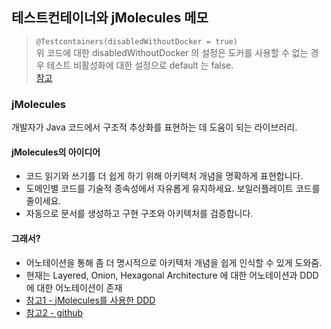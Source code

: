 ## 테스트컨테이너와 jMolecules 메모
> `@Testcontainers(disabledWithoutDocker = true)`  
> 위 코드에 대한 disabledWithoutDocker 의 설정은 도커를 사용할 수 없는 경우 테스트 비활성화에 대한 설정으로 default 는 false.  
> [참고](https://javadoc.io/doc/org.testcontainers/junit-jupiter/latest/org/testcontainers/junit/jupiter/Testcontainers.html)


### jMolecules
개발자가 Java 코드에서 구조적 추상화를 표현하는 데 도움이 되는 라이브러리.

#### jMolecules의 아이디어
- 코드 읽기와 쓰기를 더 쉽게 하기 위해 아키텍처 개념을 명확하게 표현합니다.
- 도메인별 코드를 기술적 종속성에서 자유롭게 유지하세요. 보일러플레이트 코드를 줄이세요.
- 자동으로 문서를 생성하고 구현 구조와 아키텍처를 검증합니다.

#### 그래서?
- 어노테이션을 통해 좀 더 명시적으로 아키텍처 개념을 쉽게 인식할 수 있게 도와줌.
- 현재는 Layered, Onion, Hexagonal Architecture 에 대한 어노테이션과 DDD 에 대한 어노테이션이 존재
- [참고1 - jMolecules를 사용한 DDD](https://www.baeldung.com/java-jmolecules-domain-driven-design)
- [참고2 - github](https://github.com/xmolecules/jmolecules)

